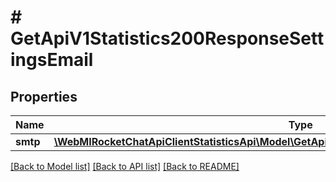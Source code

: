 # # GetApiV1Statistics200ResponseSettingsEmail

## Properties

Name | Type | Description | Notes
------------ | ------------- | ------------- | -------------
**smtp** | [**\WebMIRocketChatApiClientStatisticsApi\Model\GetApiV1Statistics200ResponseSettingsEmailSmtp**](GetApiV1Statistics200ResponseSettingsEmailSmtp.md) |  | [optional]

[[Back to Model list]](../../README.md#models) [[Back to API list]](../../README.md#endpoints) [[Back to README]](../../README.md)
